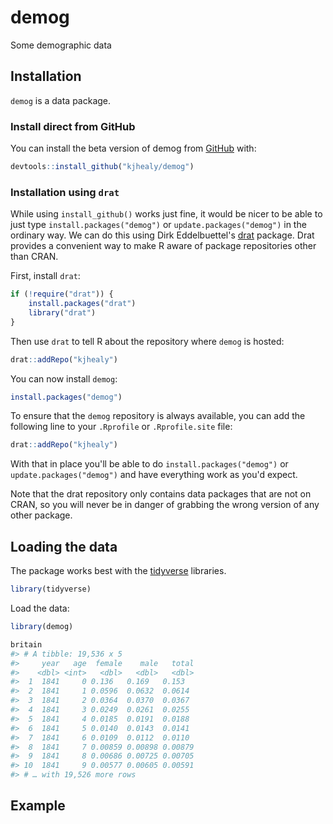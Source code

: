 <!-- README.md is generated from README.Rmd. Please edit that file -->



# demog

<!-- badges: start -->
<!-- badges: end -->

Some demographic data

## Installation

`demog` is a data package.

### Install direct from GitHub

You can install the beta version of demog from [GitHub](https://github.com/kjhealy/demog) with:

``` r
devtools::install_github("kjhealy/demog")
```

### Installation using `drat`

While using `install_github()` works just fine, it would be nicer to be able to just type `install.packages("demog")` or `update.packages("demog")` in the ordinary way. We can do this using Dirk Eddelbuettel's [drat](http://eddelbuettel.github.io/drat/DratForPackageUsers.html) package. Drat provides a convenient way to make R aware of package repositories other than CRAN.

First, install `drat`:


```r
if (!require("drat")) {
    install.packages("drat")
    library("drat")
}
```

Then use `drat` to tell R about the repository where `demog` is hosted:


```r
drat::addRepo("kjhealy")
```

You can now install `demog`:


```r
install.packages("demog")
```

To ensure that the `demog` repository is always available, you can add the following line to your `.Rprofile` or `.Rprofile.site` file:


```r
drat::addRepo("kjhealy")
```

With that in place you'll be able to do `install.packages("demog")` or `update.packages("demog")` and have everything work as you'd expect. 

Note that the drat repository only contains data packages that are not on CRAN, so you will never be in danger of grabbing the wrong version of any other package.


## Loading the data

The package works best with the [tidyverse](http://tidyverse.org/) libraries.


```r
library(tidyverse)
```

Load the data:


```r
library(demog)
```



```r
britain
#> # A tibble: 19,536 x 5
#>     year   age  female    male   total
#>    <dbl> <int>   <dbl>   <dbl>   <dbl>
#>  1  1841     0 0.136   0.169   0.153  
#>  2  1841     1 0.0596  0.0632  0.0614 
#>  3  1841     2 0.0364  0.0370  0.0367 
#>  4  1841     3 0.0249  0.0261  0.0255 
#>  5  1841     4 0.0185  0.0191  0.0188 
#>  6  1841     5 0.0140  0.0143  0.0141 
#>  7  1841     6 0.0109  0.0112  0.0110 
#>  8  1841     7 0.00859 0.00898 0.00879
#>  9  1841     8 0.00686 0.00725 0.00705
#> 10  1841     9 0.00577 0.00605 0.00591
#> # … with 19,526 more rows
```

## Example



